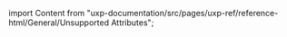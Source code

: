 
import Content from "uxp-documentation/src/pages/uxp-ref/reference-html/General/Unsupported Attributes";

<Content query="product=xd"/>

